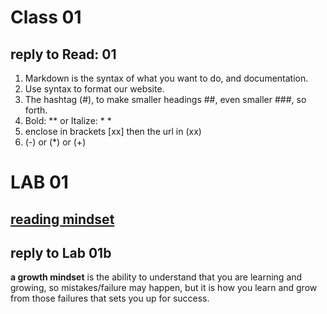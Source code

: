 # Class 01
## reply to Read: 01 
1. Markdown is the syntax of what you want to do, and documentation.
2. Use syntax to format our website.
3. The hashtag (#), to make smaller headings ##, even smaller ###, so forth.
4. Bold: ** or Italize: * *
5. enclose in brackets [xx] then the url in (xx)
6. (-) or (*) or (+)
# LAB 01
## [reading mindset](https://www.atlassian.com/blog/inside-atlassian/growth-mindset)
## reply to Lab 01b
**a growth mindset** is the ability to understand that you are learning and growing, so mistakes/failure may happen, but it is how you learn and grow from those failures that sets you up for success. 

